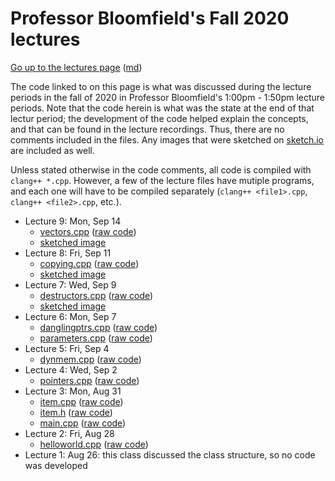 Professor Bloomfield's Fall 2020 lectures
=========================================

[Go up to the lectures page](../index.html) ([md](../index.md))

The code linked to on this page is what was discussed during the lecture periods in the fall of 2020 in Professor Bloomfield's 1:00pm - 1:50pm lecture periods.  Note that the code herein is what was the state at the end of that lectur period; the development of the code helped explain the concepts, and that can be found in the lecture recordings.  Thus, there are no comments included in the files.  Any images that were sketched on [sketch.io](https://sketch.io/sketchpad/) are included as well.

Unless stated otherwise in the code comments, all code is compiled with `clang++ *.cpp`.  However, a few of the lecture files have mutiple programs, and each one will have to be compiled separately (`clang++ <file1>.cpp`, `clang++ <file2>.cpp`, etc.).

- Lecture 9: Mon, Sep 14
    - [vectors.cpp](lec09/vectors.cpp.html) ([raw code](lec09/vectors.cpp))
    - [sketched image](lec09/lec09.svg)
- Lecture 8: Fri, Sep 11
    - [copying.cpp](lec08/copying.cpp.html) ([raw code](lec08/copying.cpp))
    - [sketched image](lec08/lec08.svg)
- Lecture 7: Wed, Sep 9
    - [destructors.cpp](lec07/destructors.cpp.html) ([raw code](lec07/destructors.cpp))
    - [sketched image](lec07/lec07.svg)
- Lecture 6: Mon, Sep 7
    - [danglingptrs.cpp](lec06/danglingptrs.cpp.html) ([raw code](lec06/danglingptrs.cpp))
    - [parameters.cpp](lec06/parameters.cpp.html) ([raw code](lec06/parameters.cpp))
- Lecture 5: Fri, Sep 4
    - [dynmem.cpp](lec05/dynmem.cpp.html) ([raw code](lec05/dynmem.cpp))
- Lecture 4: Wed, Sep 2
    - [pointers.cpp](lec04/pointers.cpp.html) ([raw code](lec04/pointers.cpp))
- Lecture 3: Mon, Aug 31
    - [item.cpp](lec03/item.cpp.html) ([raw code](lec03/item.cpp))
    - [item.h](lec03/item.h.html) ([raw code](lec03/item.h))
    - [main.cpp](lec03/main.cpp.html) ([raw code](lec03/main.cpp))
- Lecture 2: Fri, Aug 28
    - [helloworld.cpp](lec02/helloworld.cpp.html) ([raw code](lec02/helloworld.cpp))
- Lecture 1: Aug 26: this class discussed the class structure, so no code was developed
